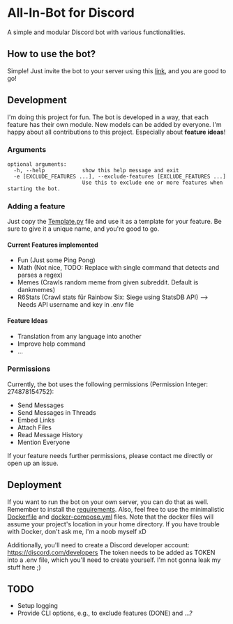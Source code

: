 # All-In-Bot for Discord

A simple and modular Discord bot with various functionalities.

## How to use the bot?

Simple! Just invite the bot to your server using
this [link,](https://discord.com/api/oauth2/authorize?client_id=803637393143889980&permissions=274878154752&scope=bot)
and you are good to go!

## Development

I'm doing this project for fun. The bot is developed in a way, that each feature has their own module. New models can be
added by everyone. I'm happy about all contributions to this project. Especially about **feature ideas**!

### Arguments

```
optional arguments:
  -h, --help            show this help message and exit
  -e [EXCLUDE_FEATURES ...], --exclude-features [EXCLUDE_FEATURES ...]
                        Use this to exclude one or more features when starting the bot.
```

### Adding a feature

Just copy the [Template.py](features/Template.py) file and use it as a template for your feature. Be sure to give it a
unique name, and you're good to go.

#### Current Features implemented

- Fun (Just some Ping Pong)
- Math (Not nice, TODO: Replace with single command that detects and parses a regex)
- Memes (Crawls random meme from given subreddit. Default is dankmemes)
- R6Stats (Crawl stats für Rainbow Six: Siege using StatsDB API) --> Needs API username and key in .env file

#### Feature Ideas

- Translation from any language into another
- Improve help command
- ...

### Permissions

Currently, the bot uses the following permissions (Permission Integer: 274878154752):

- Send Messages
- Send Messages in Threads
- Embed Links
- Attach Files
- Read Message History
- Mention Everyone

If your feature needs further permissions, please contact me directly or open up an issue.

## Deployment

If you want to run the bot on your own server, you can do that as well. Remember to install
the [requirements](requirements.txt). Also, feel free to use the minimalistic [Dockerfile](Dockerfile)
and [docker-compose.yml](docker-compose.yml) files. Note that the docker files will assume your project's location in
your home directory. If you have trouble with Docker, don't ask me, I'm a noob myself xD

Additionally, you'll need to create a Discord developer account: https://discord.com/developers
The token needs to be added as TOKEN into a .env file, which you'll need to create yourself. I'm not gonna leak my stuff
here ;)

## TODO

- Setup logging
- Provide CLI options, e.g., to exclude features (DONE) and ...?
